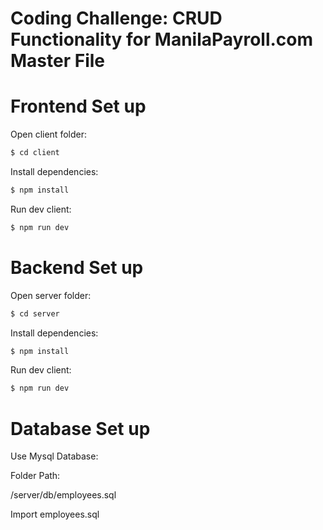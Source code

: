 # Coding Challenge: CRUD Functionality for ManilaPayroll.com Master File

# Frontend Set up

Open client folder:

```bash
$ cd client
```

Install dependencies:

```bash
$ npm install
```

Run dev client:

```bash
$ npm run dev
```

# Backend Set up

Open server folder:

```bash
$ cd server
```
Install dependencies:

```bash
$ npm install
```

Run dev client:

```bash
$ npm run dev
```

# Database Set up

Use Mysql Database:

Folder Path:

/server/db/employees.sql

Import employees.sql


